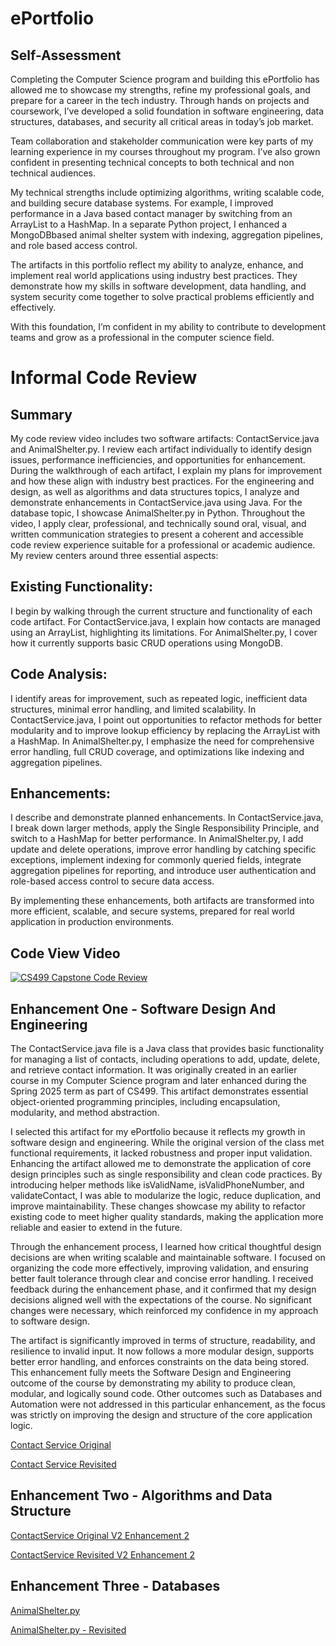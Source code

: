 # ePortfolio



## Self-Assessment

Completing the Computer Science program and building this ePortfolio has allowed me to showcase my strengths, refine my professional goals, and prepare for a career in the tech industry. Through hands on projects and coursework, I’ve developed a solid foundation in software engineering, data structures, databases, and security all critical areas in today’s job market.

Team collaboration and stakeholder communication were key parts of my learning experience in my courses throughout my program. I’ve also grown confident in presenting technical concepts to both technical and non technical audiences.

My technical strengths include optimizing algorithms, writing scalable code, and building secure database systems. For example, I improved performance in a Java based contact manager by switching from an ArrayList to a HashMap. In a separate Python project, I enhanced a MongoDBbased animal shelter system with indexing, aggregation pipelines, and role based access control.

The artifacts in this portfolio reflect my ability to analyze, enhance, and implement real world applications using industry best practices. They demonstrate how my skills in software development, data handling, and system security come together to solve practical problems efficiently and effectively.

With this foundation, I’m confident in my ability to contribute to development teams and grow as a professional in the computer science field.

# Informal Code Review

## Summary

My code review video includes two software artifacts: ContactService.java and AnimalShelter.py. I review each artifact individually to identify design issues, performance inefficiencies, and opportunities for enhancement. During the walkthrough of each artifact, I explain my plans for improvement and how these align with industry best practices. For the engineering and design, as well as algorithms and data structures topics, I analyze and demonstrate enhancements in ContactService.java using Java. For the database topic, I showcase AnimalShelter.py in Python. Throughout the video, I apply clear, professional, and technically sound oral, visual, and written communication strategies to present a coherent and accessible code review experience suitable for a professional or academic audience. My review centers around three essential aspects:

## Existing Functionality:
I begin by walking through the current structure and functionality of each code artifact. For ContactService.java, I explain how contacts are managed using an ArrayList, highlighting its limitations. For AnimalShelter.py, I cover how it currently supports basic CRUD operations using MongoDB.

## Code Analysis:
I identify areas for improvement, such as repeated logic, inefficient data structures, minimal error handling, and limited scalability. In ContactService.java, I point out opportunities to refactor methods for better modularity and to improve lookup efficiency by replacing the ArrayList with a HashMap. In AnimalShelter.py, I emphasize the need for comprehensive error handling, full CRUD coverage, and optimizations like indexing and aggregation pipelines.

## Enhancements:
I describe and demonstrate planned enhancements. In ContactService.java, I break down larger methods, apply the Single Responsibility Principle, and switch to a HashMap for better performance. In AnimalShelter.py, I add update and delete operations, improve error handling by catching specific exceptions, implement indexing for commonly queried fields, integrate aggregation pipelines for reporting, and introduce user authentication and role-based access control to secure data access.

By implementing these enhancements, both artifacts are transformed into more efficient, scalable, and secure systems, prepared for real world application in production environments.

## Code View Video

[![CS499 Capstone Code Review](https://img.youtube.com/vi/pZlWwK_YXGA/0.jpg)](https://www.youtube.com/watch?v=pZlWwK_YXGA)

## Enhancement One - Software Design And Engineering

The ContactService.java file is a Java class that provides basic functionality for managing a list of contacts, including operations to add, update, delete, and retrieve contact information. It was originally created in an earlier course in my Computer Science program and later enhanced during the Spring 2025 term as part of CS499. This artifact demonstrates essential object-oriented programming principles, including encapsulation, modularity, and method abstraction.

I selected this artifact for my ePortfolio because it reflects my growth in software design and engineering. While the original version of the class met functional requirements, it lacked robustness and proper input validation. Enhancing the artifact allowed me to demonstrate the application of core design principles such as single responsibility and clean code practices. By introducing helper methods like isValidName, isValidPhoneNumber, and validateContact, I was able to modularize the logic, reduce duplication, and improve maintainability. These changes showcase my ability to refactor existing code to meet higher quality standards, making the application more reliable and easier to extend in the future.

Through the enhancement process, I learned how critical thoughtful design decisions are when writing scalable and maintainable software. I focused on organizing the code more effectively, improving validation, and ensuring better fault tolerance through clear and concise error handling. I received feedback during the enhancement phase, and it confirmed that my design decisions aligned well with the expectations of the course. No significant changes were necessary, which reinforced my confidence in my approach to software design.

The artifact is significantly improved in terms of structure, readability, and resilience to invalid input. It now follows a more modular design, supports better error handling, and enforces constraints on the data being stored. This enhancement fully meets the Software Design and Engineering outcome of the course by demonstrating my ability to produce clean, modular, and logically sound code. Other outcomes such as Databases and Automation were not addressed in this particular enhancement, as the focus was strictly on improving the design and structure of the core application logic.

[Contact Service Original](https://github.com/SVLemus/ePortfolio/blob/main/Enhancement%20One%20Collection%20-%20Software%20Design%20And%20Engineering/ContactService%20(Original).java)

[Contact Service Revisited](https://github.com/SVLemus/ePortfolio/blob/main/Enhancement%20One%20Collection%20-%20Software%20Design%20And%20Engineering/ContactService%20(Revisited).java)

## Enhancement Two - Algorithms and Data Structure

[ContactService Original V2 Enhancement 2](https://github.com/SVLemus/ePortfolio/blob/main/Enchantment%20Two%20Collection%20-%20Algorithms%20and%20Data%20Structure/ContactService%20(Revisited).java)

[ContactService Revisited V2 Enhancement 2](https://github.com/SVLemus/ePortfolio/blob/main/Enchantment%20Two%20Collection%20-%20Algorithms%20and%20Data%20Structure/ContactService%20Revisited%20Enhancement%202.java)

## Enhancement Three - Databases


[AnimalShelter.py](https://github.com/SVLemus/ePortfolio/blob/main/Enhancement%20Three%20Collection%20-%20Databases/AnimalShelter.py)

[AnimalShelter.py - Revisited](https://github.com/SVLemus/ePortfolio/blob/main/Enhancement%20Three%20Collection%20-%20Databases/AnimalShelter%20-%20Revisited.py)
